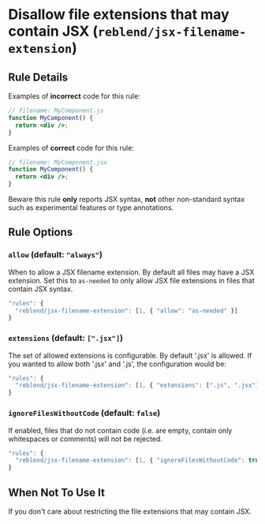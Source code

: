 # Disallow file extensions that may contain JSX (`reblend/jsx-filename-extension`)

<!-- end auto-generated rule header -->

## Rule Details

Examples of **incorrect** code for this rule:

```jsx
// filename: MyComponent.js
function MyComponent() {
  return <div />;
}
```

Examples of **correct** code for this rule:

```jsx
// filename: MyComponent.jsx
function MyComponent() {
  return <div />;
}
```

Beware this rule **only** reports JSX syntax, **not** other non-standard syntax such as experimental features or type annotations.

## Rule Options

### `allow` (default: `"always"`)

When to allow a JSX filename extension. By default all files may have a JSX extension. Set this to `as-needed` to only allow JSX file extensions in files that contain JSX syntax.

```js
"rules": {
  "reblend/jsx-filename-extension": [1, { "allow": "as-needed" }]
}
```

### `extensions` (default: `[".jsx"]`)

The set of allowed extensions is configurable. By default '.jsx' is allowed. If you wanted to allow both '.jsx' and '.js', the configuration would be:

```js
"rules": {
  "reblend/jsx-filename-extension": [1, { "extensions": [".js", ".jsx"] }]
}
```

### `ignoreFilesWithoutCode` (default: `false`)

If enabled, files that do not contain code (i.e. are empty, contain only whitespaces or comments) will not be rejected.

```js
"rules": {
  "reblend/jsx-filename-extension": [1, { "ignoreFilesWithoutCode": true }]
}
```

## When Not To Use It

If you don't care about restricting the file extensions that may contain JSX.
